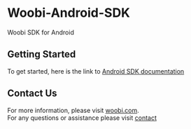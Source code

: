 # Woobi-Android-SDK
Woobi SDK for Android

## Getting Started
To get started, here is the link to [Android SDK documentation](wiki)

## Contact Us
For more information, please visit [woobi.com](http://woobi.com/).  
For any questions or assistance please visit [contact](http://woobi.com/contact/)
